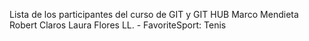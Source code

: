 Lista de los participantes del curso de GIT y GIT HUB
Marco Mendieta
Robert Claros 
Laura Flores LL. - FavoriteSport: Tenis



